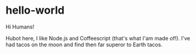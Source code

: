 # hello-world

Hi Humans!

Hubot here, I like Node.js and Coffeescript (that's what I'am made of!).
I've had tacos on the moon and find then far superor to Earth  tacos.
